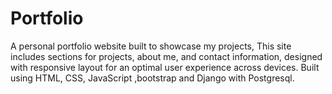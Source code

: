 # Portfolio
A personal portfolio website built to showcase my projects, This site includes sections for projects, about me, and contact information, designed with responsive layout for an optimal user experience across devices. Built using HTML, CSS, JavaScript ,bootstrap and Django with Postgresql. 

